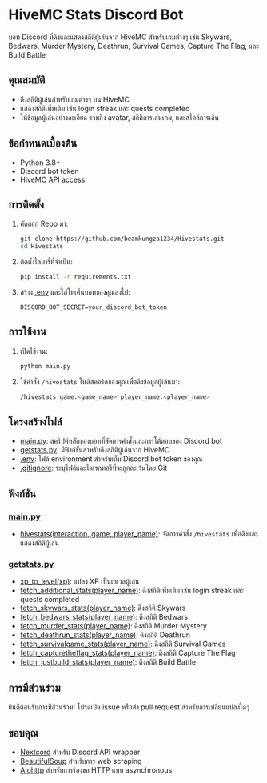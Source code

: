 # HiveMC Stats Discord Bot

บอท Discord ที่ดึงและแสดงสถิติผู้เล่นจาก HiveMC สำหรับเกมต่างๆ เช่น Skywars, Bedwars, Murder Mystery, Deathrun, Survival Games, Capture The Flag, และ Build Battle

## คุณสมบัติ

- ดึงสถิติผู้เล่นสำหรับเกมต่างๆ บน HiveMC
- แสดงสถิติเพิ่มเติม เช่น login streak และ quests completed
- ให้ข้อมูลผู้เล่นอย่างละเอียด รวมถึง avatar, สถิติการเล่นเกม, และสไตล์การเล่น

## ข้อกำหนดเบื้องต้น

- Python 3.8+
- Discord bot token
- HiveMC API access

## การติดตั้ง

1. คัดลอก Repo มา:
    ```sh
    git clone https://github.com/beamkungza1234/Hivestats.git
    cd Hivestats
    ```

2. ติดตั้งไลบารี่ที่จำเป็น:
    ```sh
    pip install -r requirements.txt
    ```

3. สร้าง [.env](http://_vscodecontentref_/0) และใส่โทเค็นบอทของคุณลงไป:
    ```env
    DISCORD_BOT_SECRET=your_discord_bot_token
    ```

## การใช้งาน

1. เปิดใช้งาน:
    ```sh
    python main.py
    ```

2. ใช้คำสั่ง `/hivestats` ในดิสคอร์ดของคุณเพื่อดึงข้อมูลผู้เล่นมา:
    ```sh
    /hivestats game:<game_name> player_name:<player_name>
    ```

## โครงสร้างไฟล์

- [main.py](http://_vscodecontentref_/1): สคริปต์หลักของบอทที่จัดการคำสั่งและการโต้ตอบของ Discord bot
- [getstats.py](http://_vscodecontentref_/2): มีฟังก์ชันสำหรับดึงสถิติผู้เล่นจาก HiveMC
- [.env](http://_vscodecontentref_/3): ไฟล์ environment สำหรับเก็บ Discord bot token ของคุณ
- [.gitignore](http://_vscodecontentref_/4): ระบุไฟล์และไดเรกทอรีที่จะถูกละเว้นโดย Git

## ฟังก์ชัน

### [main.py](http://_vscodecontentref_/5)

- [hivestats(interaction, game, player_name)](http://_vscodecontentref_/6): จัดการคำสั่ง `/hivestats` เพื่อดึงและแสดงสถิติผู้เล่น

### [getstats.py](http://_vscodecontentref_/7)

- [xp_to_level(xp)](http://_vscodecontentref_/8): แปลง XP เป็นเลเวลผู้เล่น
- [fetch_additional_stats(player_name)](http://_vscodecontentref_/9): ดึงสถิติเพิ่มเติม เช่น login streak และ quests completed
- [fetch_skywars_stats(player_name)](http://_vscodecontentref_/10): ดึงสถิติ Skywars
- [fetch_bedwars_stats(player_name)](http://_vscodecontentref_/11): ดึงสถิติ Bedwars
- [fetch_murder_stats(player_name)](http://_vscodecontentref_/12): ดึงสถิติ Murder Mystery
- [fetch_deathrun_stats(player_name)](http://_vscodecontentref_/13): ดึงสถิติ Deathrun
- [fetch_survivalgame_stats(player_name)](http://_vscodecontentref_/14): ดึงสถิติ Survival Games
- [fetch_capturetheflag_stats(player_name)](http://_vscodecontentref_/15): ดึงสถิติ Capture The Flag
- [fetch_justbuild_stats(player_name)](http://_vscodecontentref_/16): ดึงสถิติ Build Battle


## การมีส่วนร่วม

ยินดีต้อนรับการมีส่วนร่วม! โปรดเปิด issue หรือส่ง pull request สำหรับการเปลี่ยนแปลงใดๆ

## ขอบคุณ

- [Nextcord](https://github.com/nextcord/nextcord) สำหรับ Discord API wrapper
- [BeautifulSoup](https://www.crummy.com/software/BeautifulSoup/) สำหรับการ web scraping
- [Aiohttp](https://docs.aiohttp.org/en/stable/) สำหรับการร้องขอ HTTP แบบ asynchronous